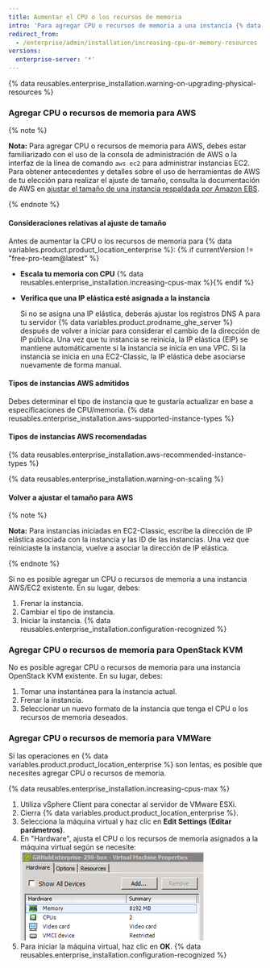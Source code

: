 ```yaml
---
title: Aumentar el CPU o los recursos de memoria
intro: 'Para agregar CPU o recursos de memoria a una instancia {% data variables.product.prodname_ghe_server %} existente, cierra la instancia y utiliza las herramientas de la plataforma virtual subyacente para asignar los recursos a tu máquina virtual. Los nuevos recursos asignados se reconocen automáticamente al iniciar y no se necesita configuración adicional.'
redirect_from:
  - /enterprise/admin/installation/increasing-cpu-or-memory-resources
versions:
  enterprise-server: '*'
---
```


{% data reusables.enterprise_installation.warning-on-upgrading-physical-resources %}

### Agregar CPU o recursos de memoria para AWS

{% note %}

**Nota:** Para agregar CPU o recursos de memoria para AWS, debes estar familiarizado con el uso de la consola de administración de AWS o la interfaz de la línea de comando `aws ec2` para administrar instancias EC2. Para obtener antecedentes y detalles sobre el uso de herramientas de AWS de tu elección para realizar el ajuste de tamaño, consulta la documentación de AWS en [ajustar el tamaño de una instancia respaldada por Amazon EBS](https://docs.aws.amazon.com/AWSEC2/latest/UserGuide/ec2-instance-resize.html).

{% endnote %}

#### Consideraciones relativas al ajuste de tamaño

Antes de aumentar la CPU o los recursos de memoria para {% data variables.product.product_location_enterprise %}:
{% if currentVersion != "free-pro-team@latest" %}
- **Escala tu memoria con CPU**
    {% data reusables.enterprise_installation.increasing-cpus-max %}{% endif %}
- **Verifica que una IP elástica esté asignada a la instancia**

    Si no se asigna una IP elástica, deberás ajustar los registros DNS A para tu servidor {% data variables.product.prodname_ghe_server %} después de volver a iniciar para considerar el cambio de la dirección de IP pública. Una vez que tu instancia se reinicia, la IP elástica (EIP) se mantiene automáticamente si la instancia se inicia en una VPC. Si la instancia se inicia en una EC2-Classic, la IP elástica debe asociarse nuevamente de forma manual.

#### Tipos de instancias AWS admitidos

Debes determinar el tipo de instancia que te gustaría actualizar en base a especificaciones de CPU/memoria.
{% data reusables.enterprise_installation.aws-supported-instance-types %}

#### Tipos de instancias AWS recomendadas

{% data reusables.enterprise_installation.aws-recommended-instance-types %}

{% data reusables.enterprise_installation.warning-on-scaling %}

#### Volver a ajustar el tamaño para AWS

{% note %}

**Nota:** Para instancias iniciadas en EC2-Classic, escribe la dirección de IP elástica asociada con la instancia y las ID de las instancias. Una vez que reiniciaste la instancia, vuelve a asociar la dirección de IP elástica.

{% endnote %}

Si no es posible agregar un CPU o recursos de memoria a una instancia AWS/EC2 existente. En su lugar, debes:

1. Frenar la instancia.
2. Cambiar el tipo de instancia.
3. Iniciar la instancia.
{% data reusables.enterprise_installation.configuration-recognized %}

### Agregar CPU o recursos de memoria para OpenStack KVM

No es posible agregar CPU o recursos de memoria para una instancia OpenStack KVM existente. En su lugar, debes:

1. Tomar una instantánea para la instancia actual.
2. Frenar la instancia.
3. Seleccionar un nuevo formato de la instancia que tenga el CPU o los recursos de memoria deseados.

### Agregar CPU o recursos de memoria para VMWare

Si las operaciones en {% data variables.product.product_location_enterprise %} son lentas, es posible que necesites agregar CPU o recursos de memoria.

{% data reusables.enterprise_installation.increasing-cpus-max %}

1. Utiliza vSphere Client para conectar al servidor de VMware ESXi.
2. Cierra {% data variables.product.product_location_enterprise %}.
3. Selecciona la máquina virtual y haz clic en **Edit Settings (Editar parámetros)**.
4. En "Hardware", ajusta el CPU o los recursos de memoria asignados a la máquina virtual según se necesite: ![Recursos de configuración de WMware](/assets/images/enterprise/vmware/vsphere-hardware-tab.png)
5. Para iniciar la máquina virtual, haz clic en **OK**.
{% data reusables.enterprise_installation.configuration-recognized %}
